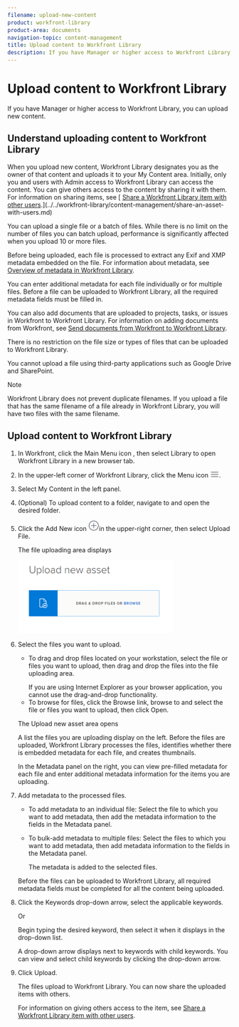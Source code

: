 ```yaml
---
filename: upload-new-content
product: workfront-library
product-area: documents
navigation-topic: content-management
title: Upload content to Workfront Library
description: If you have Manager or higher access to Workfront Library, you can upload new content.
---
```


# Upload content to Workfront Library

If you have Manager or higher access to Workfront Library, you can upload new content.

## Understand uploading content to Workfront Library

When you upload new content, Workfront Library designates you as the owner of that content and uploads it to your My Content area. Initially, only you and users with Admin access to Workfront Library can access the content. You can give others access to the content by sharing it with them. For information on sharing items, see [ [Share a Workfront Library item with other users](../../workfront-library/content-management/share-an-asset-with-users.md).](../../workfront-library/content-management/share-an-asset-with-users.md)

You can upload a single file or a batch of files.&nbsp;While there is no limit&nbsp;on the number of files you can batch upload, performance is significantly affected when you upload 10 or more files.

Before being uploaded, each file is processed to extract any Exif and XMP metadata embedded on the file. For information about metadata, see [Overview of metadata in Workfront Library](../../workfront-library/administration-and-setup/metadata/metadata-overview.md).

You can enter additional metadata for each file individually or for multiple files. Before a file can be uploaded to Workfront Library, all the required metadata fields must be filled in.

You can also add documents that are uploaded to projects, tasks, or issues in Workfront to Workfront Library. For information on adding documents from Workfront, see [Send documents from Workfront to Workfront Library](../../workfront-library/content-management/send-documents-from-wf-to-library.md).

There is no restriction on the file size or types of files that can be uploaded to Workfront Library.

You cannot upload a file using third-party applications such as Google Drive and SharePoint.

>[!NOTE]
>
>Workfront Library does not prevent duplicate filenames. If you upload a file that has the same filename of a file already in Workfront Library, you will have two files with the same filename.

## Upload content to Workfront Library

<ol> 
 <li value="1"> In Workfront, click the Main Menu icon , then select Library to open Workfront Library in a new browser tab. </li> 
 <li value="2"> <p>In the upper-left corner of Workfront Library, click the <span class="bold">Menu</span> icon <img src="assets/library-menu-icon.png">.</p> </li> 
 <li value="3"> <p>Select <span class="bold">My Content</span> in the left panel.</p> </li> 
 <li value="4">(Optional) To upload content to a folder, navigate to and open the desired folder. </li> 
 <li value="5"> <p>Click the <span class="bold">Add New</span> icon <img src="assets/add-icon---library.png">in the upper-right corner, then select <span class="bold">Upload File</span>.</p> <p>The file uploading area displays</p> <p> <img src="assets/uploadnew-350x164.png" style="width: 350;height: 164;"> </p> </li> 
 <li value="6"> <p>Select the files you want to upload.</p> 
  <ul> 
   <li> <p>To drag and drop files located on your workstation, select the file or files you want to upload, then drag and drop the files into the file uploading area. </p> <note type="note">
     If you are using Internet Explorer as your browser application, you cannot use the drag-and-drop functionality. 
    </note> </li> 
   <li>To browse for files, click the <span class="bold">Browse</span> link, browse to and select the file or files you want to upload, then click <span class="bold">Open</span>. </li> 
  </ul> <p>The Upload new asset area opens </p> <p>A list the files you are uploading display on the left. Before the files are uploaded, Workfront Library processes the files, identifies whether there is embedded metadata for each file, and creates thumbnails. </p> <p> In the Metadata panel on the right, you can view pre-filled metadata for each file and enter additional metadata information for the items you are uploading.</p> </li> 
 <li value="7"> <p>Add metadata to the processed files.</p> 
  <ul> 
   <li> <p>To add metadata to an individual file: Select the file to which you want to add metadata, then add the metadata information to the fields in the Metadata panel.</p> </li> 
   <li> <p>To bulk-add metadata to multiple files: Select the files to which you want to add metadata, then add metadata information to the fields in the Metadata panel.</p> <p>The metadata is added to the selected files. </p> </li> 
  </ul> <note type="note">
   Before the files can be uploaded to Workfront Library, all required metadata fields must be completed for all the content being uploaded. 
  </note> </li> 
 <li value="8"> <p>Click the <span class="bold">Keywords</span> drop-down arrow, select the applicable keywords.</p> <p>Or</p> <p>Begin typing the desired keyword, then select it when it displays in the drop-down list.</p> <p>A drop-down arrow displays next to keywords with child keywords. You can view and select child keywords by clicking the drop-down arrow.</p> </li> 
 <li value="9"> <p>Click <span class="bold">Upload</span>.</p> <p>The files upload to Workfront Library. You can now share the uploaded items with others. </p> <p>For information on giving others access to the item, see <a href="../../workfront-library/content-management/share-an-asset-with-users.md" class="MCXref xref">Share a Workfront Library item with other users</a>.</p> </li> 
</ol>

